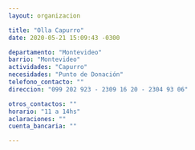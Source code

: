 ```yaml
---
layout: organizacion

title: "Olla Capurro"
date: 2020-05-21 15:09:43 -0300

departamento: "Montevideo"
barrio: "Montevideo"
actividades: "Capurro"
necesidades: "Punto de Donación"
telefono_contacto: ""
direccion: "099 202 923 - 2309 16 20 - 2304 93 06"

otros_contactos: ""
horario: "11 a 14hs"
aclaraciones: ""
cuenta_bancaria: ""

---
```

